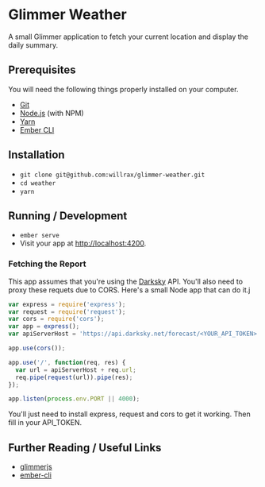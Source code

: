 # Glimmer Weather

A small Glimmer application to fetch your current location and display the daily summary.


## Prerequisites

You will need the following things properly installed on your computer.

* [Git](https://git-scm.com/)
* [Node.js](https://nodejs.org/) (with NPM)
* [Yarn](https://yarnpkg.com/en/)
* [Ember CLI](https://ember-cli.com/)

## Installation

* `git clone git@github.com:willrax/glimmer-weather.git`
* `cd weather`
* `yarn`

## Running / Development

* `ember serve`
* Visit your app at [http://localhost:4200](http://localhost:4200).

### Fetching the Report

This app assumes that you're using the [Darksky](https://darksky.net/dev/) API. You'll also need to proxy these requets due to CORS. Here's a small Node app that can do it.j

```js
var express = require('express');
var request = require('request');
var cors = require('cors');
var app = express();
var apiServerHost = 'https://api.darksky.net/forecast/<YOUR_API_TOKEN>';

app.use(cors());

app.use('/', function(req, res) {
  var url = apiServerHost + req.url;
  req.pipe(request(url)).pipe(res);
});

app.listen(process.env.PORT || 4000);
```

You'll just need to install express, request and cors to get it working. Then fill in your API_TOKEN.

## Further Reading / Useful Links

* [glimmerjs](http://github.com/tildeio/glimmer/)
* [ember-cli](https://ember-cli.com/)
